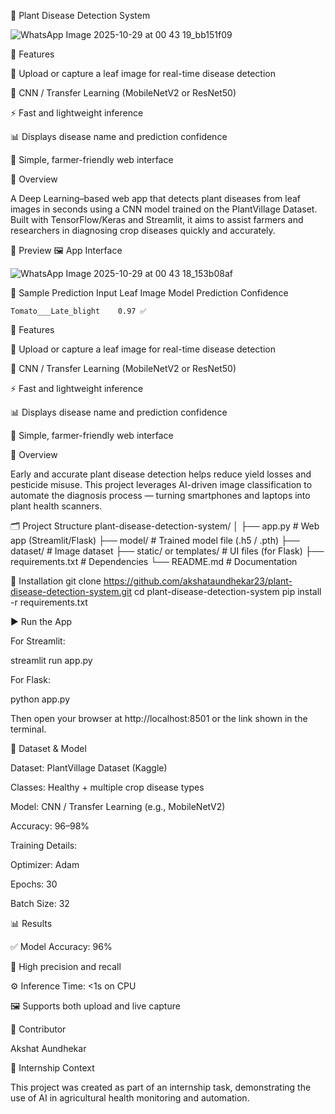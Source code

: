 🌿 Plant Disease Detection System

![WhatsApp Image 2025-10-29 at 00 43 19_bb151f09](https://github.com/user-attachments/assets/d84b4115-fc09-4e28-aa73-36b46084e818)

🚀 Features

🌿 Upload or capture a leaf image for real-time disease detection

🤖 CNN / Transfer Learning (MobileNetV2 or ResNet50)

⚡ Fast and lightweight inference

📊 Displays disease name and prediction confidence

🧩 Simple, farmer-friendly web interface


🧠 Overview

A Deep Learning–based web app that detects plant diseases from leaf images in seconds using a CNN model trained on the PlantVillage Dataset.
Built with TensorFlow/Keras and Streamlit, it aims to assist farmers and researchers in diagnosing crop diseases quickly and accurately.

🌄 Preview
🖼️ App Interface

![WhatsApp Image 2025-10-29 at 00 43 18_153b08af](https://github.com/user-attachments/assets/5653966e-7827-4505-a513-d77697029c8f)




🌱 Sample Prediction
Input Leaf Image	Model Prediction	Confidence

	Tomato___Late_blight	0.97 ✅


🚀 Features

🌿 Upload or capture a leaf image for real-time disease detection

🤖 CNN / Transfer Learning (MobileNetV2 or ResNet50)

⚡ Fast and lightweight inference

📊 Displays disease name and prediction confidence

🧩 Simple, farmer-friendly web interface

🧠 Overview

Early and accurate plant disease detection helps reduce yield losses and pesticide misuse.
This project leverages AI-driven image classification to automate the diagnosis process — turning smartphones and laptops into plant health scanners.


🗂️ Project Structure
plant-disease-detection-system/
│
├── app.py                 # Web app (Streamlit/Flask)
├── model/                 # Trained model file (.h5 / .pth)
├── dataset/               # Image dataset
├── static/ or templates/  # UI files (for Flask)
├── requirements.txt       # Dependencies
└── README.md              # Documentation


💾 Installation
git clone https://github.com/akshataundhekar23/plant-disease-detection-system.git
cd plant-disease-detection-system
pip install -r requirements.txt

▶️ Run the App

For Streamlit:

streamlit run app.py


For Flask:

python app.py


Then open your browser at http://localhost:8501 or the link shown in the terminal.


🌱 Dataset & Model

Dataset: PlantVillage Dataset (Kaggle)

Classes: Healthy + multiple crop disease types

Model: CNN / Transfer Learning (e.g., MobileNetV2)

Accuracy: 96–98%

Training Details:

Optimizer: Adam

Epochs: 30

Batch Size: 32

📊 Results

✅ Model Accuracy: 96%

🧩 High precision and recall

⚙️ Inference Time: <1s on CPU

🖼️ Supports both upload and live capture


👤 Contributor

Akshat Aundhekar

🏅 Internship Context

This project was created as part of an internship task, demonstrating the use of AI in agricultural health monitoring and automation.

